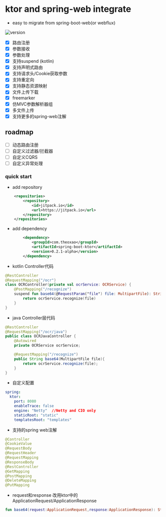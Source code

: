 # ktor and spring-web integrate

* easy to migrate from spring-boot-web(or webflux)

![version](https://img.shields.io/jitpack/v/github/theoxao/spring-boot-ktor.svg?label=jitpack&style=flat-square)

* [x] 路由注册
* [x] 参数接收
* [x] 参数处理
* [x] 支持suspend (kotlin)  
* [x] 支持声明式路由
* [x] 支持请求头/Cookie获取参数
* [x] 支持重定向 
* [x] 支持静态资源映射
* [x] 文件上传下载
* [x] freemarker
* [x] 仿MVC参数解析器组
* [x] 多文件上传
* [x] 支持更多的spring-web注解

## roadmap

* [ ] 动态路由注册
* [ ] 自定义过滤器/拦截器
* [ ] 自定义CQRS  
* [ ] 自定义异常处理 

### quick start

* add repository
```xml
    <repositories>
        <repository>
            <id>jitpack.io</id>
            <url>https://jitpack.io</url>
        </repository>
    </repositories>
```

* add dependency
```xml
        <dependency>
            <groupId>com.theoxao</groupId>
            <artifactId>spring-boot-ktor</artifactId>
            <version>0.2.1-alpha</version>
        </dependency>
```

* kotlin Controller代码
  
```kotlin
@RestController
@RequestMapping("/ocr")
class OCRController(private val ocrService: OCRService) {
    @PostMapping("/recognize")
    suspend fun base64(@RequestParam("file") file: MultipartFile): String {
        return ocrService.recognize(file)
    }
}
```

* java Controller层代码
  
```java
@RestController
@RequestMapping("/ocr/java")
public class OCRJavaController {
    @Autowired
    private OCRService ocrService;

    @RequestMapping("/recognize")
    public String base64(MultipartFile file){
        return ocrService.recognize(file);
    }
}
```

* 自定义配置
  
```yaml
spring:
  ktor:
    port: 8080
    enableTrace: false
    engine: "Netty"  //Netty and CIO only
    staticRoot: "static"
    templatesRoot: "templates"
```

* 支持的spring web注解
  
```java
@Controller
@CookieValue
@RequestBody
@RequestHeader
@RequestMapping
@ResponseBody
@RestController
@GetMapping
@PostMapping
@DeleteMapping
@PutMapping
```

* request和response 改用ktor中的ApplicationRequest/ApplicationResponse
  
```kotlin
fun base64(request:ApplicationRequest,response:ApplicationResponse): String ...
```
